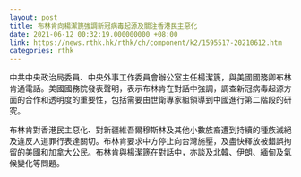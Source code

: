 ```yaml
---
layout: post
title: 布林肯向楊潔篪強調新冠病毒起源及關注香港民主惡化
date: 2021-06-12 00:32:19.000000000 +08:00
link: https://news.rthk.hk/rthk/ch/component/k2/1595517-20210612.htm
categories: rthk
---
```


中共中央政治局委員、中央外事工作委員會辦公室主任楊潔篪，與美國國務卿布林肯通電話。美國國務院發表聲明，表示布林肯在對話中強調，調查新冠病毒起源方面的合作和透明度的重要性，包括需要由世衛專家組領導到中國進行第二階段的研究。

布林肯對香港民主惡化、對新疆維吾爾穆斯林及其他小數族裔遭到持續的種族滅絕及違反人道罪行表達關切。布林肯要求中方停止向台灣施壓，及盡快釋放被錯誤拘留的美國和加拿大公民。布林肯與楊潔篪在對話中，亦談及北韓、伊朗、緬甸及氣候變化等問題。
